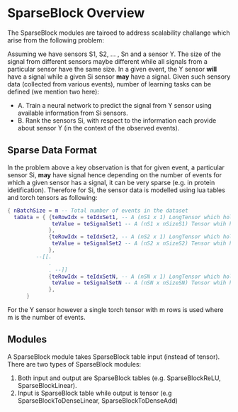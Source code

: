 # SparseBlock Overview #
The SparseBlock modules are tairoed to address scalability challange which arise from the following problem:

Assuming we have sensors S1, S2, ... , Sn and a sensor Y. The size of the signal from different sensors maybe different while all signals from a particular sensor  have the same size. In a given event, the Y sensor **will** have a signal while a given Si sensor **may** have a signal. Given such sensory data (collected from various events), number of learning tasks can be defined (we mention two here):
* A. Train a neural network to predict the signal from Y sensor using available information from Si sensors.
* B. Rank the sensors Si, with respect to the information each provide about sensor Y (in the context of the observed events).

## Sparse Data Format
In the problem above a key observation is that for given event, a particular sensor Si, **may** have signal hence depending on the number of events for which a given sensor has a signal, it can be very sparse (e.g. in protein idetification). Therefore for Si, the sensor data is modelled using lua tables and torch tensors as following:

```lua
{ nBatchSize = m -- Total number of events in the dataset
  taData = { {teRowIdx = teIdxSet1, -- A (nS1 x 1) LongTensor which holds the event ids for which S1 has signal 
              teValue = teSignalSet1 -- A (nS1 x nSizeS1) Tensor whih holds the corresponding signal values in teIdxSet1
             },
             {teRowIdx = teIdxSet2, -- A (nS2 x 1) LongTensor which holds the event ids for which S2 has signal 
              teValue = teSignalSet2 -- A (nS2 x nSizeS2) Tensor whih holds the corresponding signal values in teIdxSet2
             },
         --[[.
             .
             . --]]
             {teRowIdx = teIdxSetN, -- A (nSN x 1) LongTensor which holds the event ids for which Sn has signal 
              teValue = teSignalSetN -- A (nSN x nSizeSN) Tensor whih holds the corresponding signal values in teIdxSetN
             },
      }
```
For the Y sensor however a single torch tensor with m rows is used where m is the number of events.

## Modules ##
A SparseBlock module takes SparseBlock table input (instead of tensor).
There are two types of SparseBlock modules:
1. Both input and output are SparseBlock tables (e.g. SparseBlockReLU, SparseBlockLinear).
2. Input is SparseBlock table while output is tensor (e.g SparseBlockToDenseLinear, SparseBlockToDenseAdd)
